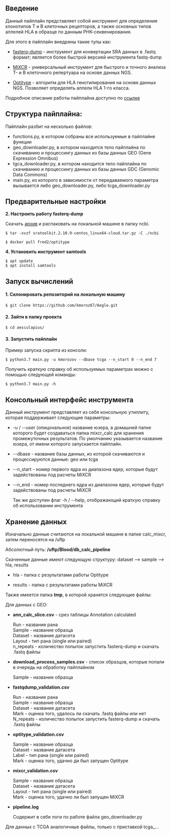 

## Введение
Данный пайплайн представляет собой инструмент для определения клонотипов T и B клеточных рецепторов, 
а также основных типов аллелей HLA в образце по данным РНК-секвенирования.

Для этого в пайплайн внедрены такие тулы как:

- [fasterq-dump](https://github.com/ncbi/sra-tools/wiki/HowTo:-fasterq-dump) - инструмент для конвертации  SRA данных в .fastq формат; 
является более быстрой версией инструмента fastq-dump

- [MiXCR](https://github.com/milaboratory/mixcr) - универсальный инструмент для быстрого и точного анализа T- и B клеточного репертуара на основе данных NGS.

- [Optitype](https://github.com/FRED-2/OptiType) - алгоритм для HLA генотипирования на основе данных NGS. Позволяет определять аллели HLA 1-го класса.

Подробное описание работы пайплайна доступно по [ссылке](https://bostongene.atlassian.net/wiki/spaces/BLOOD/pages/2569896111/Aesculapius+pipeline)

## Структура пайплайна:  
Пайплайн разбит на несколько файлов:

- functions.py, в котором собраны все используемые в пайплайне функции
- geo_downloader.py, в котором находится тело пайплайна по скачиванию и процессингу данных из базы данных GEO (Gene Expression Omnibus)
- tgca_downloader.py, в котором находится тело пайплайна по скачиванию и процессингу данных из базы данных GDC (Genomic Data Commons)
- main.py, из которого в зависимости от передаваемого параметра вызывается либо geo_downloader.py, либо tcga_downloader.py

## Предварительные настройки

**2. Настроить работу fasterq-dump**  

Скачать [архив](https://ftp-trace.ncbi.nlm.nih.gov/sra/sdk/2.10.9/sratoolkit.2.10.9-centos_linux64.tar.gz) и распаковать на локальной машине в папку ncbi.  
	
	$ tar -xvzf sratoolkit.2.10.9-centos_linux64-cloud.tar.gz -C ./ncbi
	
    $ docker pull fred2/optitype
	
**4. Установить инструмент samtools**

	$ apt update
	$ apt install samtools

## Запуск вычислений
#### 1. Склонировать репозиторий на локальную машину

    $ git clone https://github.com/kmoroz67/Aegle.git

#### 2. Зайти в папку проекта

    $ cd aesculapius/

#### 3. Запустить пайплайн  

Пример запуска скрипта из консоли:

    $ python3.7 main.py -u kmorozov --dbase tcga --n_start 0 --n_end 7

Получить краткую справку об используемых параметрах можно c помощью следующей команды:

    $ python3.7 main.py -h

## Консольный интерфейс инструмента
Данный инструмент представляет из себя консольную утиллиту, которая поддерживает следующие параметры:

- -u / --user (опицональное) название юзера, в домашней папке которого будет создаваться папка mixcr_calc для хранения промежуточных результатов. 
	По умолчанию указывается название юзера, от имени которого запускается пайплайн.
	
- --dbase - название базы данных, из которой скачиваются и процессируются данные: geo или tcga
	
- --n_start - номер первого ядра из диапазона ядер, которые будут задействованы под расчеты MiXCR

- --n_end - номер последнего ядра из диапазона ядер, которые будут задействованы под расчеты MiXCR

	Так же доступен флаг -h / --help, отображающий краткую справку об использовании инструмента

## Хранение данных

Изначально данные считаются на локальной машине в папке calc_mixcr, затем переносятся на /uftp

Абсолютный путь: **/uftp/Blood/db_calc_pipeline**

Скаченные данные имеют следующую структуру:  dataset --> sample --> hla, results  

- hla - папка с результатами работы Optitype  

- results - папка с результатами работы MiXCR

Также имеется папка **tmp**, в которой хранятся следующие файлы:  

Для данных с GEO:

- **ann_calc_slice.csv** - срез таблицы Annotation calculated   

	Run - название рана  
	Sample  - название образца  
	Dataset - название датасета  
	Layout  - тип рана (single или paired)  
	n_repeats - количество попыток запустить fasterq-dump и скачать .fastq файлы  
	
- **download_process_samples.csv** - список образцов, которые попали в очередь на обработку пайплайном

	Sample - название образца  

- **fastqdump_validation.csv**

	Run - название рана   
	Sample - название образца  
	Dataset - название датасета  
	Mark - оценка того, удалось ли скачать .fastq файлы или нет  
	N_repeats - количество попыток запустить fasterq-dump и скачать .fastq файлы  
	
- **optitype_validation.csv**  

 	Sample - название образца  
	Dataset - название датасета  
	Label - тип рана (single или paired)  
	Mark - оценка того, удачно ди был запущен Optitype

- **mixcr_validation.csv**

	Sample - название образца  
	Dataset - название датасета  
	Layout - тип рана (single или paired)  
	Mark  - оценка того, удачно ли был запущен MiXCR
	
- **pipeline.log**
	
	Содержит в себе логи по работе файла geo_downloader.py
	
Для данных с TCGA аналогичные файлы, только с приставкой tcga_...
